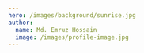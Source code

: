 ```yaml
---
hero: /images/background/sunrise.jpg
author:
  name: Md. Emruz Hossain
  image: /images/profile-image.jpg
---
```

